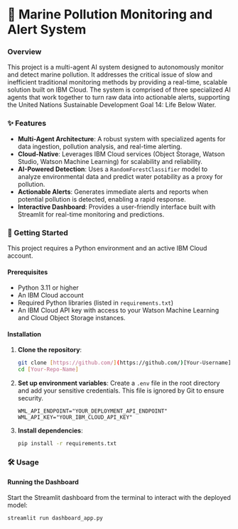 # 🌊 Marine Pollution Monitoring and Alert System

### Overview

This project is a multi-agent AI system designed to autonomously monitor and detect marine pollution. It addresses the critical issue of slow and inefficient traditional monitoring methods by providing a real-time, scalable solution built on IBM Cloud. The system is comprised of three specialized AI agents that work together to turn raw data into actionable alerts, supporting the United Nations Sustainable Development Goal 14: Life Below Water.

### ✨ Features

* **Multi-Agent Architecture**: A robust system with specialized agents for data ingestion, pollution analysis, and real-time alerting.
* **Cloud-Native**: Leverages IBM Cloud services (Object Storage, Watson Studio, Watson Machine Learning) for scalability and reliability.
* **AI-Powered Detection**: Uses a `RandomForestClassifier` model to analyze environmental data and predict water potability as a proxy for pollution.
* **Actionable Alerts**: Generates immediate alerts and reports when potential pollution is detected, enabling a rapid response.
* **Interactive Dashboard**: Provides a user-friendly interface built with Streamlit for real-time monitoring and predictions.

### 🚀 Getting Started

This project requires a Python environment and an active IBM Cloud account.

#### Prerequisites

* Python 3.11 or higher
* An IBM Cloud account
* Required Python libraries (listed in `requirements.txt`)
* An IBM Cloud API key with access to your Watson Machine Learning and Cloud Object Storage instances.

#### Installation

1.  **Clone the repository**:
    ```bash
    git clone [https://github.com/](https://github.com/)[Your-Username]/[Your-Repo-Name].git
    cd [Your-Repo-Name]
    ```

2.  **Set up environment variables**:
    Create a `.env` file in the root directory and add your sensitive credentials. This file is ignored by Git to ensure security.
    ```
    WML_API_ENDPOINT="YOUR_DEPLOYMENT_API_ENDPOINT"
    WML_API_KEY="YOUR_IBM_CLOUD_API_KEY"
    ```

3.  **Install dependencies**:
    ```bash
    pip install -r requirements.txt
    ```

### 🛠️ Usage

#### Running the Dashboard

Start the Streamlit dashboard from the terminal to interact with the deployed model:

```bash
streamlit run dashboard_app.py
